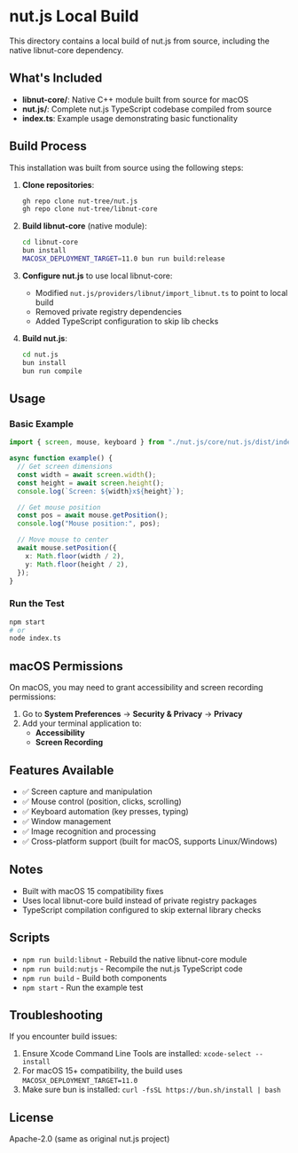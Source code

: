 # nut.js Local Build

This directory contains a local build of nut.js from source, including the native libnut-core dependency.

## What's Included

- **libnut-core/**: Native C++ module built from source for macOS
- **nut.js/**: Complete nut.js TypeScript codebase compiled from source
- **index.ts**: Example usage demonstrating basic functionality

## Build Process

This installation was built from source using the following steps:

1. **Clone repositories**:

   ```bash
   gh repo clone nut-tree/nut.js
   gh repo clone nut-tree/libnut-core
   ```

2. **Build libnut-core** (native module):

   ```bash
   cd libnut-core
   bun install
   MACOSX_DEPLOYMENT_TARGET=11.0 bun run build:release
   ```

3. **Configure nut.js** to use local libnut-core:

   - Modified `nut.js/providers/libnut/import_libnut.ts` to point to local build
   - Removed private registry dependencies
   - Added TypeScript configuration to skip lib checks

4. **Build nut.js**:
   ```bash
   cd nut.js
   bun install
   bun run compile
   ```

## Usage

### Basic Example

```typescript
import { screen, mouse, keyboard } from "./nut.js/core/nut.js/dist/index.js";

async function example() {
  // Get screen dimensions
  const width = await screen.width();
  const height = await screen.height();
  console.log(`Screen: ${width}x${height}`);

  // Get mouse position
  const pos = await mouse.getPosition();
  console.log("Mouse position:", pos);

  // Move mouse to center
  await mouse.setPosition({
    x: Math.floor(width / 2),
    y: Math.floor(height / 2),
  });
}
```

### Run the Test

```bash
npm start
# or
node index.ts
```

## macOS Permissions

On macOS, you may need to grant accessibility and screen recording permissions:

1. Go to **System Preferences** → **Security & Privacy** → **Privacy**
2. Add your terminal application to:
   - **Accessibility**
   - **Screen Recording**

## Features Available

- ✅ Screen capture and manipulation
- ✅ Mouse control (position, clicks, scrolling)
- ✅ Keyboard automation (key presses, typing)
- ✅ Window management
- ✅ Image recognition and processing
- ✅ Cross-platform support (built for macOS, supports Linux/Windows)

## Notes

- Built with macOS 15 compatibility fixes
- Uses local libnut-core build instead of private registry packages
- TypeScript compilation configured to skip external library checks

## Scripts

- `npm run build:libnut` - Rebuild the native libnut-core module
- `npm run build:nutjs` - Recompile the nut.js TypeScript code
- `npm run build` - Build both components
- `npm start` - Run the example test

## Troubleshooting

If you encounter build issues:

1. Ensure Xcode Command Line Tools are installed: `xcode-select --install`
2. For macOS 15+ compatibility, the build uses `MACOSX_DEPLOYMENT_TARGET=11.0`
3. Make sure bun is installed: `curl -fsSL https://bun.sh/install | bash`

## License

Apache-2.0 (same as original nut.js project)
